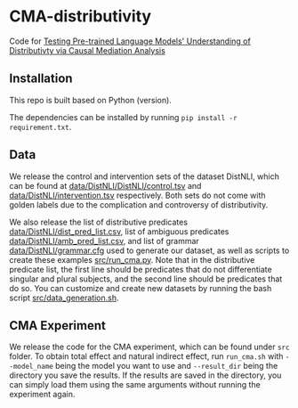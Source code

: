 # CMA-distributivity
Code for [Testing Pre-trained Language Models' Understanding of Distributivty via Causal Mediation Analysis](arxiv)

## Installation
This repo is built based on Python (version).

The dependencies can be installed by running `pip install -r requirement.txt`.

## Data
We release the control and intervention sets of the dataset DistNLI, which can be found at [data/DistNLI/DistNLI/control.tsv](https://github.com/aponimma/CMA-distributivity/blob/main/data/DistNLI/control.tsv) and [data/DistNLI/intervention.tsv](https://github.com/aponimma/CMA-distributivity/blob/main/data/DistNLI/intervention.tsv) respectively. Both sets do not come with golden labels due to the complication and controversy of distributivity.

We also release the list of distributive predicates [data/DistNLI/dist_pred_list.csv](https://github.com/aponimma/CMA-distributivity/blob/main/data/DistNLI/dist_pred_list.csv), list of ambiguous predicates [data/DistNLI/amb_pred_list.csv](https://github.com/aponimma/CMA-distributivity/blob/main/data/DistNLI/amb_pred_list.csv), and list of grammar [data/DistNLI/grammar.cfg](https://github.com/aponimma/CMA-distributivity/blob/main/data/DistNLI/grammar.cfg) used to generate our dataset, as well as scripts to create these examples [src/run_cma.py](https://github.com/aponimma/CMA-distributivity/blob/main/src/run_cma.py). Note that in the distributive predicate list, the first line should be predicates that do not differentiate singular and plural subjects, and the second line should be predicates that do so. You can customize and create new datasets by running the bash script [src/data_generation.sh](https://github.com/aponimma/CMA-distributivity/blob/main/src/data_generation.sh).

## CMA Experiment
We release the code for the CMA experiment, which can be found under `src` folder. To obtain total effect and natural indirect effect, run `run_cma.sh` with `--model_name` being the model you want to use and `--result_dir` being the directory you save the results. If the results are saved in the directory, you can simply load them using the same arguments without running the experiment again.
